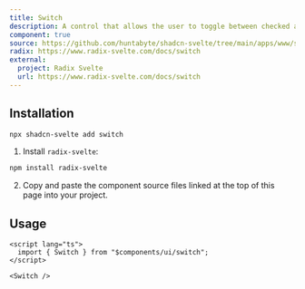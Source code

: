 ```yaml
---
title: Switch
description: A control that allows the user to toggle between checked and not checked.
component: true
source: https://github.com/huntabyte/shadcn-svelte/tree/main/apps/www/src/lib/components/ui/switch
radix: https://www.radix-svelte.com/docs/switch
external:
  project: Radix Svelte
  url: https://www.radix-svelte.com/docs/switch
---
```


<script>
  import { SwitchDemo, ComponentExample, ManualInstall } from '$lib/components/docs';
</script>

<ComponentExample src="src/lib/components/docs/examples/switch/SwitchDemo.svelte">

<div slot="example">
<SwitchDemo />
</div>

</ComponentExample>

## Installation

```bash
npx shadcn-svelte add switch
```

<ManualInstall>

1. Install `radix-svelte`:

```bash
npm install radix-svelte
```

2. Copy and paste the component source files linked at the top of this page into your project.

</ManualInstall>

## Usage

```svelte
<script lang="ts">
  import { Switch } from "$components/ui/switch";
</script>
```

```svelte
<Switch />
```
